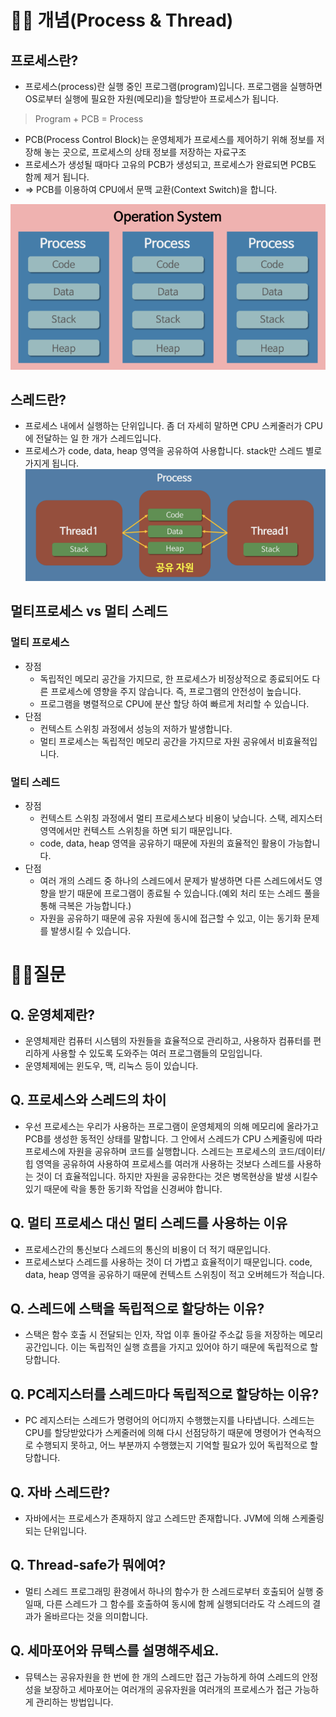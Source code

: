 # 💁‍♂️ 개념(Process & Thread)

## 프로세스란?
- 프로세스(process)란 실행 중인 프로그램(program)입니다. 프로그램을 실행하면 OS로부터 실행에 필요한 자원(메모리)을 할당받아 프로세스가 됩니다.

> Program + PCB = Process

- PCB(Process Control Block)는 운영체제가 프로세스를 제어하기 위해 정보를 저장해 놓는 곳으로, 프로세스의 상태 정보를 저장하는 자료구조
- 프로세스가 생성될 때마다 고유의 PCB가 생성되고, 프로세스가 완료되면 PCB도 함께 제거 됩니다.
- => PCB를 이용하여 CPU에서 문맥 교환(Context Switch)을 합니다.

![img.png](image/img.png)

## 스레드란?
- 프로세스 내에서 실행하는 단위입니다. 좀 더 자세히 말하면 CPU 스케줄러가 CPU에 전달하는 일 한 개가 스레드입니다.
- 프로세스가 code, data, heap 영역을 공유하여 사용합니다. stack만 스레드 별로 가지게 됩니다.
![img_2.png](image/img_2.png)

## 멀티프로세스 vs 멀티 스레드

### 멀티 프로세스
- 장점
  - 독립적인 메모리 공간을 가지므로, 한 프로세스가 비정상적으로 종료되어도 다른 프로세스에 영향을 주지 않습니다. 즉, 프로그램의 안전성이 높습니다.
  - 프로그램을 병렬적으로 CPU에 분산 할당 하여 빠르게 처리할 수 있습니다.
- 단점
  - 컨텍스트 스위칭 과정에서 성능의 저하가 발생합니다.
  - 멀티 프로세스는 독립적인 메모리 공간을 가지므로 자원 공유에서 비효율적입니다.

### 멀티 스레드
- 장점
  - 컨텍스트 스위칭 과정에서 멀티 프로세스보다 비용이 낮습니다. 스택, 레지스터 영역에서만 컨텍스트 스위칭을 하면 되기 때문입니다.
  - code, data, heap 영역을 공유하기 때문에 자원의 효율적인 활용이 가능합니다.
- 단점
  - 여러 개의 스레드 중 하나의 스레드에서 문제가 발생하면 다른 스레드에서도 영향을 받기 때문에 프로그램이 종료될 수 있습니다.(예외 처리 또는 스레드 풀을 통해 극복은 가능합니다.)
  - 자원을 공유하기 때문에 공유 자원에 동시에 접근할 수 있고, 이는 동기화 문제를 발생시킬 수 있습니다. 

# 💁‍♂️질문

## Q. 운영체제란?
- 운영체제란 컴퓨터 시스템의 자원들을 효율적으로 관리하고, 사용하자 컴퓨터를 편리하게 사용할 수 있도록 도와주는 여러 프로그램들의 모임입니다.
- 운영체제에는 윈도우, 맥, 리눅스 등이 있습니다.

## Q. 프로세스와 스레드의 차이
- 우선 프로세스는 우리가 사용하는 프로그램이 운영체제의 의해 메모리에 올라가고 PCB를 생성한 동적인 상태를 말합니다. 그 안에서 스레드가 CPU 스케줄링에 따라 프로세스에 자원을 공유하며 코드를 실행합니다. 스레드는 프로세스의 코드/데이터/힙 영역을 공유하여 사용하여 프로세스를 여러개 사용하는 것보다 스레드를 사용하는 것이 더 효율적입니다. 하지만 자원을 공유한다는 것은 병목현상을 발생 시킬수 있기 때문에 락을 통한 동기화 작업을 신경써야 합니다.

## Q. 멀티 프로세스 대신 멀티 스레드를 사용하는 이유
- 프로세스간의 통신보다 스레드의 통신의 비용이 더 적기 때문입니다.
- 프로세스보다 스레드를 사용하는 것이 더 가볍고 효율적이기 때문입니다. code, data, heap 영역을 공유하기 때문에 컨텍스트 스위칭이 적고 오버헤드가 적습니다.

## Q. 스레드에 스택을 독립적으로 할당하는 이유?
- 스택은 함수 호출 시 전달되는 인자, 작업 이후 돌아갈 주소값 등을 저장하는 메모리 공간입니다. 이는 독립적인 실행 흐름을 가지고 있어야 하기 때문에 독립적으로 할당합니다.

## Q. PC레지스터를 스레드마다 독립적으로 할당하는 이유?
- PC 레지스터는 스레드가 명령어의 어디까지 수행했는지를 나타냅니다. 스레드는 CPU를 할당받았다가 스케줄러에 의해 다시 선점당하기 때문에 명령어가 연속적으로 수행되지 못하고, 어느 부분까지 수행했는지 기억할 필요가 있어 독립적으로 할당합니다.

## Q. 자바 스레드란?
- 자바에서는 프로세스가 존재하지 않고 스레드만 존재합니다. JVM에 의해 스케줄링되는 단위입니다.

## Q. Thread-safe가 뭐에여?
- 멀티 스레드 프로그래밍 환경에서 하나의 함수가 한 스레드로부터 호출되어 실행 중일때, 다른 스레드가 그 함수를 호출하여 동시에 함께 실행되더라도 각 스레드의 결과가 올바르다는 것을 의미합니다.

## Q. 세마포어와 뮤텍스를 설명해주세요.
- 뮤텍스는 공유자원을 한 번에 한 개의 스레드만 접근 가능하게 하여 스레드의 안정성을 보장하고 세마포어는 여러개의 공유자원을 여러개의 프로세스가 접근 가능하게 관리하는 방법입니다.
